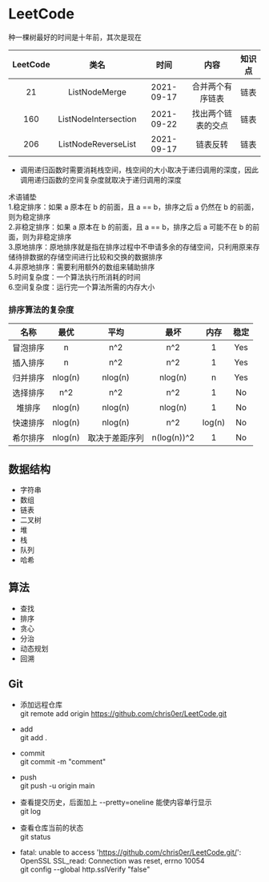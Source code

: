 # LeetCode
种一棵树最好的时间是十年前，其次是现在  


|LeetCode|类名|时间|内容|知识点|
|:-----:|:----:|:----:|:----:|:----:|
|21|ListNodeMerge|2021-09-17|合并两个有序链表|链表|
|160|ListNodeIntersection|2021-09-22|找出两个链表的交点|链表|
|206|ListNodeReverseList|2021-09-17|链表反转|链表|

- 调用递归函数时需要消耗栈空间，栈空间的大小取决于递归调用的深度，因此调用递归函数的空间复杂度就取决于递归调用的深度


术语铺垫  
1.稳定排序：如果 a 原本在 b 的前面，且 a == b，排序之后 a 仍然在 b 的前面，则为稳定排序  
2.非稳定排序：如果 a 原本在 b 的前面，且 a == b，排序之后 a 可能不在 b 的前面，则为非稳定排序  
3.原地排序：原地排序就是指在排序过程中不申请多余的存储空间，只利用原来存储待排数据的存储空间进行比较和交换的数据排序  
4.非原地排序：需要利用额外的数组来辅助排序  
5.时间复杂度：一个算法执行所消耗的时间  
6.空间复杂度：运行完一个算法所需的内存大小  

### 排序算法的复杂度
|名称|最优|平均|最坏|内存|稳定|
|:-----:|:----:|:----:|:----:|:----:|:----:|
|冒泡排序|n|n^2|n^2|1|Yes|
|插入排序|n|n^2|n^2|1|Yes|
|归并排序|nlog(n)|nlog(n)|nlog(n)|n|Yes|
|选择排序|n^2|n^2|n^2|1|No|
|堆排序|nlog(n)|nlog(n)|nlog(n)|1|No|
|快速排序|nlog(n)|nlog(n)|n^2|log(n)|No|
|希尔排序|nlog(n)|取决于差距序列|n(log(n))^2|1|No|  



## 数据结构

- 字符串
- 数组
- 链表
- 二叉树
- 堆
- 栈
- 队列
- 哈希

## 算法

- 查找
- 排序
- 贪心
- 分治
- 动态规划
- 回溯

## Git  
- 添加远程仓库  
git remote add origin https://github.com/chris0er/LeetCode.git  
  
- add  
git add .  

- commit  
git commit -m "comment"  
  
- push  
git push -u origin main  

- 查看提交历史，后面加上  --pretty=oneline  能使内容单行显示  
git log  
  
- 查看仓库当前的状态  
git status  
  
- fatal: unable to access 'https://github.com/chris0er/LeetCode.git/': OpenSSL SSL_read: Connection was reset, errno 10054    
git config --global http.sslVerify "false"  
